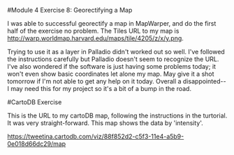 #Module 4 Exercise 8: Georectifying a Map

I was able to successful georectify a map in MapWarper, and do the first half of the exercise no problem.  The Tiles URL to my map is http://warp.worldmap.harvard.edu/maps/tile/4205/z/x/y.png. 

Trying to use it as a layer in Palladio didn't worked out so well.  I've followed the instructions carefully but Palladio doesn't seem to recognize the URL.  I've also wondered if the software is just having some problems today; it won't even show basic coordinates let alone my map. May give it a shot tomorrow if I'm not able to get any help on it today.  Overall a disappointed--I may need this for my project so it's a bit of a bump in the road.


#CartoDB Exercise

This is the URL to my cartoDB map, following the instructions in the turtorial.  It was very straight-forward.  This map shows the data by 'intensity'. 

https://tweetina.cartodb.com/viz/88f852d2-c5f3-11e4-a5b9-0e018d66dc29/map








